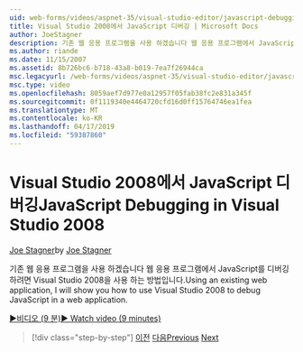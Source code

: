 ```yaml
---
uid: web-forms/videos/aspnet-35/visual-studio-editor/javascript-debugging-in-visual-studio-2008
title: Visual Studio 2008에서 JavaScript 디버깅 | Microsoft Docs
author: JoeStagner
description: 기존 웹 응용 프로그램을 사용 하겠습니다 웹 응용 프로그램에서 JavaScript를 디버깅 하려면 Visual Studio 2008을 사용 하는 방법입니다.
ms.author: riande
ms.date: 11/15/2007
ms.assetid: 8b726bc6-b718-43a8-b019-7ea7f26944ca
msc.legacyurl: /web-forms/videos/aspnet-35/visual-studio-editor/javascript-debugging-in-visual-studio-2008
msc.type: video
ms.openlocfilehash: 8059aef7d977e0a12957f05fab38fc2e831a345f
ms.sourcegitcommit: 0f1119340e4464720cfd16d0ff15764746ea1fea
ms.translationtype: MT
ms.contentlocale: ko-KR
ms.lasthandoff: 04/17/2019
ms.locfileid: "59387860"
---
```

# <a name="javascript-debugging-in-visual-studio-2008"></a><span data-ttu-id="e525b-103">Visual Studio 2008에서 JavaScript 디버깅</span><span class="sxs-lookup"><span data-stu-id="e525b-103">JavaScript Debugging in Visual Studio 2008</span></span>

<span data-ttu-id="e525b-104">[Joe Stagner](https://github.com/JoeStagner)</span><span class="sxs-lookup"><span data-stu-id="e525b-104">by [Joe Stagner](https://github.com/JoeStagner)</span></span>

<span data-ttu-id="e525b-105">기존 웹 응용 프로그램을 사용 하겠습니다 웹 응용 프로그램에서 JavaScript를 디버깅 하려면 Visual Studio 2008을 사용 하는 방법입니다.</span><span class="sxs-lookup"><span data-stu-id="e525b-105">Using an existing web application, I will show you how to use Visual Studio 2008 to debug JavaScript in a web application.</span></span>

[<span data-ttu-id="e525b-106">&#9654;비디오 (9 분)</span><span class="sxs-lookup"><span data-stu-id="e525b-106">&#9654; Watch video (9 minutes)</span></span>](https://channel9.msdn.com/Blogs/ASP-NET-Site-Videos/javascript-debugging-in-visual-studio-2008)

> [!div class="step-by-step"]
> <span data-ttu-id="e525b-107">[이전](javascript-intellisense-support-in-visual-studio-2008.md)
> [다음](multi-targeting-support-in-visual-studio-2008.md)</span><span class="sxs-lookup"><span data-stu-id="e525b-107">[Previous](javascript-intellisense-support-in-visual-studio-2008.md)
[Next](multi-targeting-support-in-visual-studio-2008.md)</span></span>
